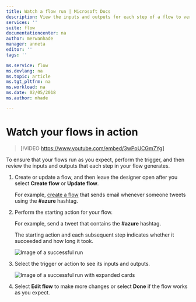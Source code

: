 ```yaml
---
title: Watch a flow run | Microsoft Docs
description: View the inputs and outputs for each step of a flow to verify that it behaves as expected.
services: ''
suite: flow
documentationcenter: na
author: merwanhade
manager: anneta
editor: ''
tags: ''

ms.service: flow
ms.devlang: na
ms.topic: article
ms.tgt_pltfrm: na
ms.workload: na
ms.date: 02/05/2018
ms.author: mhade

---
```

# Watch your flows in action

>[!VIDEO https://www.youtube.com/embed/3wPoUCGm7Yg]

To ensure that your flows run as you expect, perform the trigger, and then review the inputs and outputs that each step in your flow generates.

1. Create or update a flow, and then leave the designer open after you select **Create flow** or **Update flow**.

     For example, [create a flow](get-started-logic-flow.md) that sends email whenever someone tweets using the **#azure** hashtag.
1. Perform the starting action for your flow.

    For example, send a tweet that contains the **#azure** hashtag.

    The starting action and each subsequent step indicates whether it succeeded and how long it took.

    ![Image of a successful run](./media/see-a-flow-run/successful-flow-run.png)
1. Select the trigger or action to see its inputs and outputs.

    ![Image of a successful run with expanded cards](./media/see-a-flow-run/successful-flow-expanded-cards.png)
1. Select **Edit flow** to make more changes or select **Done** if the flow works as you expect.

